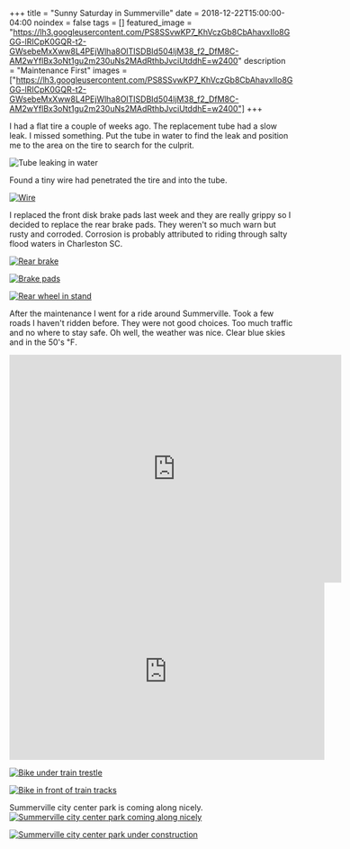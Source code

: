 +++
title =  "Sunny Saturday in Summerville"
date = 2018-12-22T15:00:00-04:00
noindex = false
tags = []
featured_image = "https://lh3.googleusercontent.com/PS8SSvwKP7_KhVczGb8CbAhavxIIo8GGG-lRICpK0GQR-t2-GWsebeMxXww8L4PEjWlha8OlTISDBId504ljM38_f2_DfM8C-AM2wYflBx3oNt1gu2m230uNs2MAdRthbJvciUtddhE=w2400"
description = "Maintenance First"
images = ["https://lh3.googleusercontent.com/PS8SSvwKP7_KhVczGb8CbAhavxIIo8GGG-lRICpK0GQR-t2-GWsebeMxXww8L4PEjWlha8OlTISDBId504ljM38_f2_DfM8C-AM2wYflBx3oNt1gu2m230uNs2MAdRthbJvciUtddhE=w2400"]
+++

I had a flat tire a couple of weeks ago. The replacement tube had a slow leak. I missed something. Put the tube in water to find the leak and position me to the area on the tire to search for the culprit.

![Tube leaking in water](https://lh3.googleusercontent.com/ADKvpXc7NZuv8J66Hc_L4XxnMUkVWfzESVAssU3KRVg7-BG_Wv-HQjsBdUfsHHk6dTnKYkFsu0lQtXI4hmDERkGXYq7zrixxtu4YjYfrjCqgEoaB2VSVRtlCN4-N1g7Z2Tr-3qSd7dw=w2400)

Found a tiny wire had penetrated the tire and into the tube.

[![Wire](https://lh3.googleusercontent.com/yOqhT2FtHu9yvPBKyc5FYcCSsZIQOwDiFgdwvUkcdPRe3hsEIMgxpkXeds-Y5UuNNyGKhgEm1yy6lE9GUhTxUwwjzE7WeBb8hvGUy0hN8XH132gECA191jANBPH_O9-lgMB5g_ofJ_4=w2400)](https://lh3.googleusercontent.com/yOqhT2FtHu9yvPBKyc5FYcCSsZIQOwDiFgdwvUkcdPRe3hsEIMgxpkXeds-Y5UuNNyGKhgEm1yy6lE9GUhTxUwwjzE7WeBb8hvGUy0hN8XH132gECA191jANBPH_O9-lgMB5g_ofJ_4=w2400)

I replaced the front disk brake pads last week and they are really grippy so I decided to replace the rear brake pads. They weren't so much warn but rusty and corroded. Corrosion is probably attributed to riding through salty flood waters in Charleston SC.

[![Rear brake](https://lh3.googleusercontent.com/_wd_czyBT25i4-QKb6eKSFBI_JamDRsA-sFVB03CXywRJKVarNNI2OSFHcSVswlLbFaA_gkox1xfpocGHO50fFPiMhXC2nVpLCVMVeEnapCpo8QZ29BZAe_xF515fo1YDsJejYWeTWA=w2400)](https://lh3.googleusercontent.com/_wd_czyBT25i4-QKb6eKSFBI_JamDRsA-sFVB03CXywRJKVarNNI2OSFHcSVswlLbFaA_gkox1xfpocGHO50fFPiMhXC2nVpLCVMVeEnapCpo8QZ29BZAe_xF515fo1YDsJejYWeTWA=w2400)

[![Brake pads](https://lh3.googleusercontent.com/1RvYHw8gOLz_xWU_P24rDgAKzs5HDVt1-ipNyVcFf9B6dgZl_s0FZCvIC2Qck5mxzhxOq63nYctirNPOLYXBOETxRGnynLoGrFd6W9IjHO3_20yGwdE5XgbpKKKf-sVHCr1nUeXE0wQ=w2400)](https://lh3.googleusercontent.com/1RvYHw8gOLz_xWU_P24rDgAKzs5HDVt1-ipNyVcFf9B6dgZl_s0FZCvIC2Qck5mxzhxOq63nYctirNPOLYXBOETxRGnynLoGrFd6W9IjHO3_20yGwdE5XgbpKKKf-sVHCr1nUeXE0wQ=w2400)

[![Rear wheel in stand](https://lh3.googleusercontent.com/85K63ZaoZxZ-NJSVKTwDxlXIX0I0d3i-kO-hREUKpshC0JQsOngKbr3nPDSIDdWfdmb4wdba6qw1MTbwkeWbIGpgUdKVxSixkXd4UtCRDBb2jjY4X0druQUmOYRWCSJYf7GPlp9DwIQ=w2400)](https://lh3.googleusercontent.com/85K63ZaoZxZ-NJSVKTwDxlXIX0I0d3i-kO-hREUKpshC0JQsOngKbr3nPDSIDdWfdmb4wdba6qw1MTbwkeWbIGpgUdKVxSixkXd4UtCRDBb2jjY4X0druQUmOYRWCSJYf7GPlp9DwIQ=w2400)


After the maintenance I went for a ride around Summerville. Took a few roads I haven't ridden before. They were not good choices. Too much traffic and no where to stay safe. Oh well, the weather was nice. Clear blue skies and in the 50's ℉.

<iframe height='405' width='590' frameborder='0' allowtransparency='true' scrolling='no' src='https://www.strava.com/activities/2030125013/embed/f2731a56b79cacdbf86bab51ec1bb3c0915e59df'></iframe>

<iframe width="560" height="315" src="https://www.youtube.com/embed/0sboNzVS3b0" frameborder="0" allow="accelerometer; autoplay; encrypted-media; gyroscope; picture-in-picture" allowfullscreen></iframe>

[![Bike under train trestle](https://lh3.googleusercontent.com/tuVs9yBtotwEPEEfGCilM1E1KAlJWgRPWUTkSvkYLqZnrOydX8WPhow9KqsZb4NBuzZEbjQLbds_tSrazY30H8bkULrx1Met034s8PLjxBCmTevVwGrK64mI35VTC1BqNoyS6YjmyPw=w2400)](https://lh3.googleusercontent.com/tuVs9yBtotwEPEEfGCilM1E1KAlJWgRPWUTkSvkYLqZnrOydX8WPhow9KqsZb4NBuzZEbjQLbds_tSrazY30H8bkULrx1Met034s8PLjxBCmTevVwGrK64mI35VTC1BqNoyS6YjmyPw=w2400)

[![Bike in front of train tracks](https://lh3.googleusercontent.com/AMnMkNG5NfN6fn8y8jgWo-2iCpPwSjnueyHoBotFhpIGhXwnFXckVw96NCmOq-qUz4iMmD0R5376T1MP2aEK-HHY7iOpZo9WgTBuYpm9c0E5S1BgT8Kd1b4pdsOnCMQmdFtlJgnnc00=w2400)](https://lh3.googleusercontent.com/AMnMkNG5NfN6fn8y8jgWo-2iCpPwSjnueyHoBotFhpIGhXwnFXckVw96NCmOq-qUz4iMmD0R5376T1MP2aEK-HHY7iOpZo9WgTBuYpm9c0E5S1BgT8Kd1b4pdsOnCMQmdFtlJgnnc00=w2400)

Summerville city center park is coming along nicely.
[![Summerville city center park coming along nicely](https://lh3.googleusercontent.com/bE4CXnaC0YGbQlgt5bxPCcNIx9Ft2GOasYqbuM-gIMrPEFvOUUaCm0baXtCaC3kI_u_8CSZO7fvOFbbwhMI-QTJ18HguRMOKZuhSjrTBnH_5zpcZYMeAKSDgTBTXIxyLOSnWUKPtDT0=w2400)](https://lh3.googleusercontent.com/bE4CXnaC0YGbQlgt5bxPCcNIx9Ft2GOasYqbuM-gIMrPEFvOUUaCm0baXtCaC3kI_u_8CSZO7fvOFbbwhMI-QTJ18HguRMOKZuhSjrTBnH_5zpcZYMeAKSDgTBTXIxyLOSnWUKPtDT0=w2400)

[![Summerville city center park under construction](https://lh3.googleusercontent.com/_RF18raP1FYS1IcYwDvZHhQ6-iwFoi61412RN1tJo0ndA1Lyp2lbMjgesDqMl98u-kvDDr84BsbTtKHREfK69HeVn1EOYwotLVVQadmH_DnvUCe3ZKsGl1-bHpi2VmFE-amXQN7I2HQ=w2400)](https://lh3.googleusercontent.com/_RF18raP1FYS1IcYwDvZHhQ6-iwFoi61412RN1tJo0ndA1Lyp2lbMjgesDqMl98u-kvDDr84BsbTtKHREfK69HeVn1EOYwotLVVQadmH_DnvUCe3ZKsGl1-bHpi2VmFE-amXQN7I2HQ=w2400)
